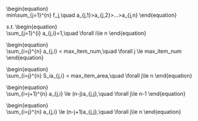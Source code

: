 \begin{equation}   
    min\sum_{j=1}^{n} f_j,\quad a_{j,1}>a_{j,2}>...>a_{j,n}
\end{equation}

$s.t.$
\begin{equation}   
    \sum_{j=1}^{i} a_{j,i}=1,\quad \forall i\le n
\end{equation}

\begin{equation}   
    \sum_{i=j}^{n} a_{j,i} < max\_item\_num,\quad \forall j \le max\_item\_num
\end{equation}

\begin{equation}   
    \sum_{i=j}^{n} S_ia_{j,i} < max\_item\_area,\quad \forall j\le n
\end{equation}

\begin{equation}   
\sum_{i=j+1}^{n} a_{j,i} \le (n-j)a_{j,j},\quad \forall j\le n-1
\end{equation}

\begin{equation}   
\sum_{i=j}^{n} a_{j,i} \le (n-j+1)a_{j,j},\quad \forall j\le n
\end{equation}


